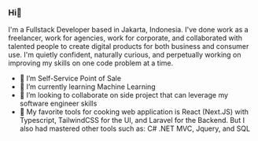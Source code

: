 ### Hi👋

I'm a Fullstack Developer based in Jakarta, Indonesia. I've done work as a freelancer, work for agencies, work for corporate, and collaborated with talented people to create digital products for both business and consumer use. I'm quietly confident, naturally curious, and perpetually working on improving my skills on one code problem at a time.

- 🔭 I’m Self-Service Point of Sale
- 🌱 I’m currently learning Machine Learning
- 👯 I’m looking to collaborate on side project that can leverage my software engineer skills
- 🔪 My favorite tools for cooking web application is React (Next.JS) with Typescript, TailwindCSS for the UI, and Laravel for the Backend. But I also had mastered other tools such as: C# .NET MVC, Jquery, and SQL
<!--
**Iqbaltz/iqbaltz** is a ✨ _special_ ✨ repository because its `README.md` (this file) appears on your GitHub profile.

Here are some ideas to get you started:

- 🔭 I’m currently working on ...
- 🌱 I’m currently learning ...
- 👯 I’m looking to collaborate on ...
- 🤔 I’m looking for help with ...
- 💬 Ask me about ...
- 📫 How to reach me: ...
- 😄 Pronouns: ...
- ⚡ Fun fact: ...
-->
